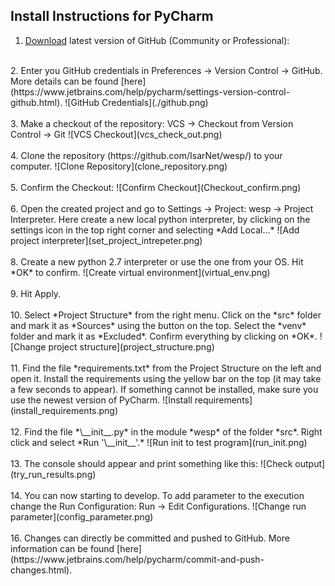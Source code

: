  
## Install Instructions for PyCharm  
  
  
1. [Download](https://www.jetbrains.com/pycharm/download/#section=mac) latest version of GitHub (Community or Professional):   
<br>
2. Enter you GitHub credentials in Preferences -> Version Control -> GitHub. More details can be found [here](https://www.jetbrains.com/help/pycharm/settings-version-control-github.html). 
![GitHub Credentials](./github.png)
<br><br>
3. Make a checkout of the repository: VCS -> Checkout from Version Control -> Git 
![VCS Checkout](vcs_check_out.png)
<br><br>
4. Clone the repository (https://github.com/IsarNet/wesp/) to your computer. 
![Clone Repository](clone_repository.png)
<br><br>
5. Confirm the Checkout: 
![Confirm Checkout](Checkout_confirm.png)
<br><br>
6. Open the created project and go to Settings -> Project: wesp -> Project Interpreter. Here create a new local python interpreter, by clicking on the settings icon in the top right corner and selecting *Add Local...*
![Add project interpreter](set_project_intrepeter.png)
<br> <br>
8. Create a new python 2.7 interpreter or use the one from your OS. Hit *OK* to confirm. ![Create virtual environment](virtual_env.png)
<br><br>
9. Hit Apply.
<br> <br>
10. Select *Project Structure* from the right menu. Click on the *src* folder and mark it as *Sources* using the button on the top. Select the *venv* folder and mark it as *Excluded*.  Confirm everything by clicking on *OK*.
![Change project structure](project_structure.png)
<br><br>
11. Find the file *requirements.txt* from the Project Structure on the left and open it. Install the requirements using the yellow bar on the top (it may take a few seconds to appear). If something cannot be installed, make sure you use the newest version of PyCharm. 
![Install requirements](install_requirements.png)
<br><br> 
12. Find the file *\__init__.py* in the module *wesp* of the folder *src*. Right click and select *Run '\__init__'.* 
![Run init to test program](run_init.png)
<br><br>
13. The console should appear and print something like this: 
![Check output](try_run_results.png)
<br><br>
14. You can now starting to develop. To add parameter to the execution change the Run Configuration: Run -> Edit Configurations. 
![Change run parameter](config_parameter.png)
<br><br>
16. Changes can directly be committed and pushed to GitHub. More information can be found [here](https://www.jetbrains.com/help/pycharm/commit-and-push-changes.html).